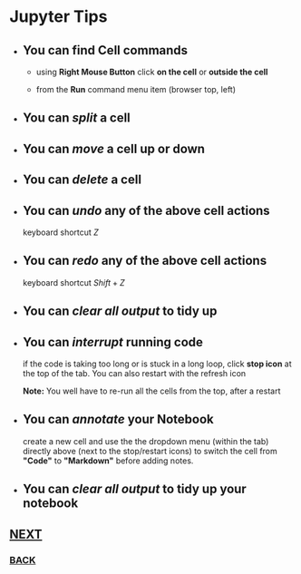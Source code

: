 # Jupyter Tips

* ## You can find Cell commands

  * using __Right Mouse Button__ click __on the cell__ or __outside the cell__

  * from the __Run__ command menu item (browser top, left)

* ## You can ___split___ a cell

* ## You can ___move___ a cell up or down

* ## You can ___delete___ a cell

* ## You can ___undo___ any of the above cell actions

    keyboard shortcut $Z$

* ## You can ___redo___ any of the above cell actions

    keyboard shortcut $Shift+Z$

* ## You can ___clear all output___ to tidy up

* ## You can ___interrupt___ running code

  if the code is taking too long or is stuck in a long loop,  click __stop icon__ at the top of the tab. You can also restart with the refresh icon

  __Note:__ You well have to re-run all the cells from the top, after a restart

* ## You can ___annotate___ your __Notebook__

    create a new cell and use the the dropdown menu (within the tab) directly above (next to the stop/restart icons) to switch the cell from __"Code"__ to __"Markdown"__ before adding notes.

* ## You can ___clear all output___ to tidy up your notebook

## [NEXT](../docs/start-04.md)

### [BACK](../docs/start-02.md)
